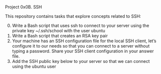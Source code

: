 Project 0x0B. SSH

This repository contains tasks that explore concepts related to SSH:

  0. Write a Bash script that uses ssh to connect to your server using the private key ~/.ssh/school with the user ubuntu
  1. Write a Bash script that creates an RSA key pair
  2. Your machine has an SSH configuration file for the local SSH client, let’s configure it to our needs so that you can connect to a server without typing a password. Share your SSH client configuration in your answer file.
  3. Add the SSH public key below to your server so that we can connect using the ubuntu user
